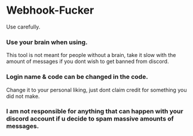 # Webhook-Fucker
Use carefully.

### Use your brain when using.
This tool is not meant for people without a brain, take it slow with the amount of messages if you dont wish to get banned from discord.

### Login name & code can be changed in the code.
Change it to your personal liking, just dont claim credit for something you did not make.

### I am not responsible for anything that can happen with your discord account if u decide to spam massive amounts of messages.

